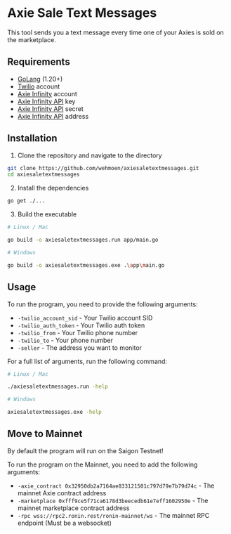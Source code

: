 # Axie Sale Text Messages

This tool sends you a text message every time one of your Axies is sold on the marketplace.

## Requirements

- [GoLang](https://golang.org/dl/) (1.20+)
- [Twilio](https://www.twilio.com/) account
- [Axie Infinity](https://axieinfinity.com/) account
- [Axie Infinity API](https://axieinfinity.com/) key
- [Axie Infinity API](https://axieinfinity.com/) secret
- [Axie Infinity API](https://axieinfinity.com/) address

## Installation

1. Clone the repository and navigate to the directory

```bash
git clone https://github.com/wehmoen/axiesaletextmessages.git
cd axiesaletextmessages
```

2. Install the dependencies

```bash
go get ./...
```

3. Build the executable

```bash
# Linux / Mac

go build -o axiesaletextmessages.run app/main.go

# Windows

go build -o axiesaletextmessages.exe .\app\main.go
```

## Usage

To run the program, you need to provide the following arguments:

- `-twilio_account_sid` - Your Twilio account SID
- `-twilio_auth_token` - Your Twilio auth token
- `-twilio_from` - Your Twilio phone number
- `-twilio_to` - Your phone number
- `-seller` - The address you want to monitor

For a full list of arguments, run the following command:

```bash 
# Linux / Mac

./axiesaletextmessages.run -help

# Windows

axiesaletextmessages.exe -help
```

## Move to Mainnet

By default the program will run on the Saigon Testnet!

To run the program on the Mainnet, you need to add the following arguments:

- `-axie_contract 0x32950db2a7164ae833121501c797d79e7b79d74c` - The mainnet Axie contract address
- `-marketplace 0xfff9ce5f71ca6178d3beecedb61e7eff1602950e` - The mainnet marketplace contract address
- `-rpc wss://rpc2.ronin.rest/ronin-mainnet/ws` - The mainnet RPC endpoint (Must be a websocket)